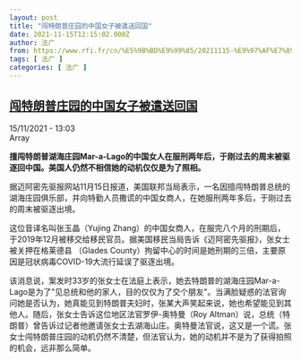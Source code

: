 ```yaml
---
layout: post
title: "闯特朗普庄园的中国女子被遣送回国"
date: 2021-11-15T12:15:02.000Z
author: 法广
from: https://www.rfi.fr/cn/%E5%9B%BD%E9%99%85/20211115-%E9%97%AF%E7%89%B9%E6%9C%97%E6%99%AE%E5%BA%84%E5%9B%AD%E7%9A%84%E4%B8%AD%E5%9B%BD%E5%A5%B3%E5%AD%90%E8%A2%AB%E9%81%A3%E9%80%81%E5%9B%9E%E5%9B%BD
tags: [ 法广 ]
categories: [ 法广 ]
---
```

<!--1636978502000-->
[闯特朗普庄园的中国女子被遣送回国](https://www.rfi.fr/cn/%E5%9B%BD%E9%99%85/20211115-%E9%97%AF%E7%89%B9%E6%9C%97%E6%99%AE%E5%BA%84%E5%9B%AD%E7%9A%84%E4%B8%AD%E5%9B%BD%E5%A5%B3%E5%AD%90%E8%A2%AB%E9%81%A3%E9%80%81%E5%9B%9E%E5%9B%BD)
------

<div>
<div>15/11/2021 - 13:03</div>Array<p><strong>                    擅闯特朗普湖海庄园Mar-a-Lago的中国女人在服刑两年后，于刚过去的周末被驱逐回中国。美国人仍然不相信她的动机仅仅是为了照相。                </strong></p><div >                    <p>据迈阿密先驱报网站11月15日报道，美国联邦当局表示，一名因擅闯特朗普总统的湖海庄园俱乐部，并向特勤人员撒谎的中国女商人，在她服刑两年多后，于刚过去的周末被驱逐出境。</p><p>这位音译名叫张玉晶（Yujing Zhang）的中国女商人，在服完八个月的刑期后，于2019年12月被移交给移民官员。据美国移民当局告诉《迈阿密先驱报》，张女士被关押在格莱德县 （Glades County）拘留中心的时间是她刑期的三倍，主要原因是冠状病毒COVID-19大流行延误了驱逐出境。</p><p>该消息说，案发时33岁的张女士在法庭上表示，她去特朗普的湖海庄园Mar-a-Lago是为了"见总统和他的家人，目的仅仅为了交个朋友"。当满脸疑惑的法官询问她是否认为，她真能见到特朗普夫妇时，张某大声笑起来说，她也希望能见到其他人。随后，张女士告诉这位地区法官罗伊-奥特曼（Roy Altman）说，总统（特朗普）曾告诉过记者他邀请张女士去湖海山庄。奥特曼法官说，这又是一个谎。张女士闯特朗普庄园的动机仍然不清楚，但法官认为，她的动机并不是为了获得拍照的机会，远非那么简单。</p>                                            <div data-selfpromo-newsletter>    </div>    <div data-selfpromo-app>    </div>                </div>
</div>
